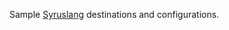 Sample [Syruslang](http://syrus.digitalcomtech.com/syrdocs/syrus4/develop/syruslang.html#intro) destinations and configurations.